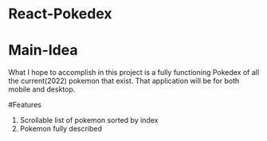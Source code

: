 # React-Pokedex

# Main-Idea

What I hope to accomplish in this project is a fully functioning Pokedex of all the current(2022) pokemon that exist. That application will be for both mobile and desktop.

#Features
1. Scrollable list of pokemon sorted by index
2. Pokemon fully described
